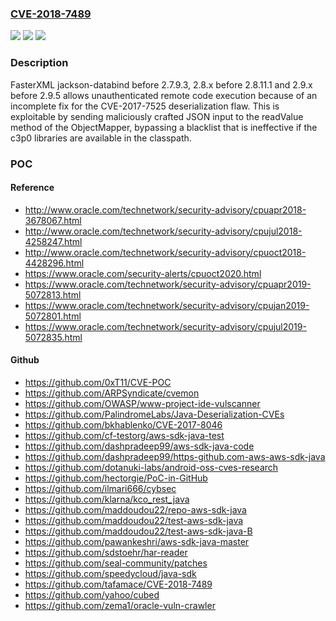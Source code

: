 ### [CVE-2018-7489](https://cve.mitre.org/cgi-bin/cvename.cgi?name=CVE-2018-7489)
![](https://img.shields.io/static/v1?label=Product&message=n%2Fa&color=blue)
![](https://img.shields.io/static/v1?label=Version&message=n%2Fa&color=blue)
![](https://img.shields.io/static/v1?label=Vulnerability&message=n%2Fa&color=brighgreen)

### Description

FasterXML jackson-databind before 2.7.9.3, 2.8.x before 2.8.11.1 and 2.9.x before 2.9.5 allows unauthenticated remote code execution because of an incomplete fix for the CVE-2017-7525 deserialization flaw. This is exploitable by sending maliciously crafted JSON input to the readValue method of the ObjectMapper, bypassing a blacklist that is ineffective if the c3p0 libraries are available in the classpath.

### POC

#### Reference
- http://www.oracle.com/technetwork/security-advisory/cpuapr2018-3678067.html
- http://www.oracle.com/technetwork/security-advisory/cpujul2018-4258247.html
- http://www.oracle.com/technetwork/security-advisory/cpuoct2018-4428296.html
- https://www.oracle.com/security-alerts/cpuoct2020.html
- https://www.oracle.com/technetwork/security-advisory/cpuapr2019-5072813.html
- https://www.oracle.com/technetwork/security-advisory/cpujan2019-5072801.html
- https://www.oracle.com/technetwork/security-advisory/cpujul2019-5072835.html

#### Github
- https://github.com/0xT11/CVE-POC
- https://github.com/ARPSyndicate/cvemon
- https://github.com/OWASP/www-project-ide-vulscanner
- https://github.com/PalindromeLabs/Java-Deserialization-CVEs
- https://github.com/bkhablenko/CVE-2017-8046
- https://github.com/cf-testorg/aws-sdk-java-test
- https://github.com/dashpradeep99/aws-sdk-java-code
- https://github.com/dashpradeep99/https-github.com-aws-aws-sdk-java
- https://github.com/dotanuki-labs/android-oss-cves-research
- https://github.com/hectorgie/PoC-in-GitHub
- https://github.com/ilmari666/cybsec
- https://github.com/klarna/kco_rest_java
- https://github.com/maddoudou22/repo-aws-sdk-java
- https://github.com/maddoudou22/test-aws-sdk-java
- https://github.com/maddoudou22/test-aws-sdk-java-B
- https://github.com/pawankeshri/aws-sdk-java-master
- https://github.com/sdstoehr/har-reader
- https://github.com/seal-community/patches
- https://github.com/speedycloud/java-sdk
- https://github.com/tafamace/CVE-2018-7489
- https://github.com/yahoo/cubed
- https://github.com/zema1/oracle-vuln-crawler

